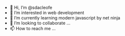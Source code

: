 - 👋 Hi, I’m @sdacleofe
- 👀 I’m interested in web development
- 🌱 I’m currently learning modern javascript by net ninja 
- 💞️ I’m looking to collaborate ...
- 📫 How to reach me ...

<!---
sdacleofe/sdacleofe is a ✨ special ✨ repository because its `README.md` (this file) appears on your GitHub profile.
You can click the Preview link to take a look at your changes.
--->
